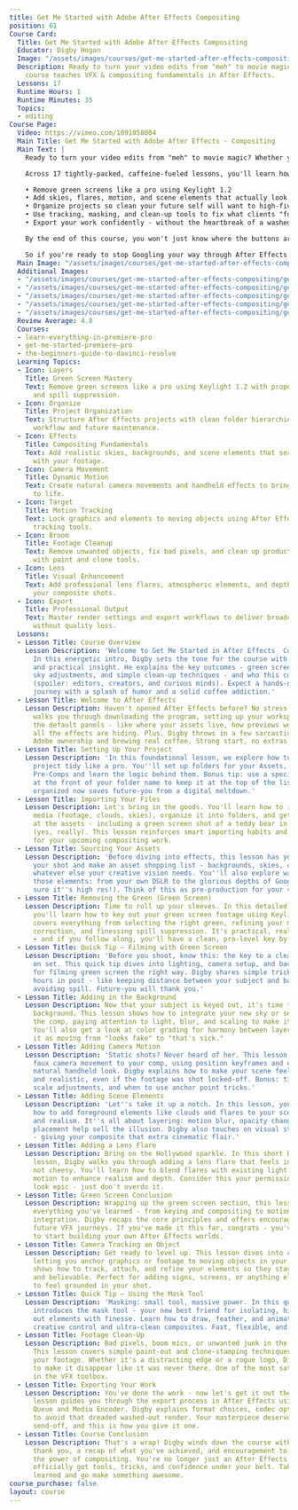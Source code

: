 ```yaml
---
title: Get Me Started with Adobe After Effects Compositing
position: 61
Course Card:
  Title: Get Me Started with Adobe After Effects Compositing
  Educator: Digby Hogan
  Image: "/assets/images/courses/get-me-started-after-effects-compositing/get-me-started-after-effects-compositing.jpg"
  Description: Ready to turn your video edits from "meh" to movie magic? This fast-track
    course teaches VFX & compositing fundamentals in After Effects.
  Lessons: 17
  Runtime Hours: 1
  Runtime Minutes: 35
  Topics:
  - editing
Course Page:
  Video: https://vimeo.com/1091058004
  Main Title: Get Me Started with Adobe After Effects - Compositing
  Main Text: |
    Ready to turn your video edits from "meh" to movie magic? Whether you're a curious beginner, a seasoned editor looking to level up, or someone who just wants to finally understand what the hell a "pre-comp" is - this course is your fast-track into the world of VFX & compositing inside Adobe After Effects.

    Across 17 tightly-packed, caffeine-fueled lessons, you'll learn how to:

    • Remove green screens like a pro using Keylight 1.2
    • Add skies, flares, motion, and scene elements that actually look real
    • Organize projects so clean your future self will want to high-five you
    • Use tracking, masking, and clean-up tools to fix what clients "forgot to mention"
    • Export your work confidently - without the heartbreak of a washed-out render

    By the end of this course, you won't just know where the buttons are, you'll have built real industry-standard compositing shots from scratch. The entire series is practical, fast-paced, and designed to build your confidence without overwhelming you.

    So if you're ready to stop Googling your way through After Effects and start creating work you're proud to show off, this is your launchpad. See you in the classroom!
  Main Image: "/assets/images/courses/get-me-started-after-effects-compositing/get-me-started-after-effects-compositing-1.jpg"
  Additional Images:
  - "/assets/images/courses/get-me-started-after-effects-compositing/get-me-started-after-effects-compositing-2.jpg"
  - "/assets/images/courses/get-me-started-after-effects-compositing/get-me-started-after-effects-compositing-3.jpg"
  - "/assets/images/courses/get-me-started-after-effects-compositing/get-me-started-after-effects-compositing-4.jpg"
  - "/assets/images/courses/get-me-started-after-effects-compositing/get-me-started-after-effects-compositing-5.jpg"
  - "/assets/images/courses/get-me-started-after-effects-compositing/get-me-started-after-effects-compositing-6.jpg"
  Review Average: 4.8
  Courses:
  - learn-everything-in-premiere-pro
  - get-me-started-premiere-pro
  - the-beginners-guide-to-davinci-resolve
  Learning Topics:
  - Icon: Layers
    Title: Green Screen Mastery
    Text: Remove green screens like a pro using Keylight 1.2 with proper matte refinement
      and spill suppression.
  - Icon: Organize
    Title: Project Organization
    Text: Structure After Effects projects with clean folder hierarchies for efficient
      workflow and future maintenance.
  - Icon: Effects
    Title: Compositing Fundamentals
    Text: Add realistic skies, backgrounds, and scene elements that seamlessly integrate
      with your footage.
  - Icon: Camera Movement
    Title: Dynamic Motion
    Text: Create natural camera movements and handheld effects to bring static shots
      to life.
  - Icon: Target
    Title: Motion Tracking
    Text: Lock graphics and elements to moving objects using After Effects' powerful
      tracking tools.
  - Icon: Broom
    Title: Footage Cleanup
    Text: Remove unwanted objects, fix bad pixels, and clean up production issues
      with paint and clone tools.
  - Icon: Lens
    Title: Visual Enhancement
    Text: Add professional lens flares, atmospheric elements, and depth to elevate
      your composite shots.
  - Icon: Export
    Title: Professional Output
    Text: Master render settings and export workflows to deliver broadcast-ready content
      without quality loss.
  Lessons:
  - Lesson Title: Course Overview
    Lesson Description: 'Welcome to Get Me Started in After Effects  Compositing!
      In this energetic intro, Digby sets the tone for the course with a mix of charm
      and practical insight. He explains the key outcomes - green screen replacement,
      sky adjustments, and simple clean-up techniques - and who this course is for
      (spoiler: editors, creators, and curious minds). Expect a hands-on, beginner-friendly
      journey with a splash of humor and a solid coffee addiction.'
  - Lesson Title: Welcome to After Effects
    Lesson Description: Haven't opened After Effects before? No stress. This lesson
      walks you through downloading the program, setting up your workspace, and understanding
      the default panels - like where your assets live, how previews work, and where
      all the effects are hiding. Plus, Digby throws in a few sarcastic zingers about
      Adobe ownership and brewing real coffee. Strong start, no extras needed.
  - Lesson Title: Setting Up Your Project
    Lesson Description: 'In this foundational lesson, we explore how to keep your
      project tidy like a pro. You''ll set up folders for your Assets, Master Comps,
      Pre-Comps and learn the logic behind them. Bonus tip: use a special character
      at the front of your folder name to keep it at the top of the list. Staying
      organized now saves future-you from a digital meltdown.'
  - Lesson Title: Importing Your Files
    Lesson Description: Let's bring in the goods. You'll learn how to import your
      media (footage, clouds, skies), organize it into folders, and get a sneak peek
      at the assets - including a green screen shot of a teddy bear in a helicopter
      (yes, really). This lesson reinforces smart importing habits and sets up everything
      for your upcoming compositing work.
  - Lesson Title: Sourcing Your Assets
    Lesson Description: 'Before diving into effects, this lesson has you break down
      your shot and make an asset shopping list - backgrounds, skies, clouds, and
      whatever else your creative vision needs. You''ll also explore ways to source
      those elements: from your own DSLR to the glorious depths of Google (just make
      sure it''s high res!). Think of this as pre-production for your visual magic.'
  - Lesson Title: Removing the Green (Green Screen)
    Lesson Description: Time to roll up your sleeves. In this detailed walkthrough,
      you'll learn how to key out your green screen footage using Keylight 1.2. Digby
      covers everything from selecting the right green, refining your matte, color
      correction, and finessing spill suppression. It's practical, real-world stuff
      - and if you follow along, you'll have a clean, pro-level key by the end.
  - Lesson Title: Quick Tip – Filming with Green Screen
    Lesson Description: 'Before you shoot, know this: the key to a clean key starts
      on set. This quick tip dives into lighting, camera setup, and background separation
      for filming green screen the right way. Digby shares simple tricks to save you
      hours in post - like keeping distance between your subject and backdrop, and
      avoiding spill. Future-you will thank you.'
  - Lesson Title: Adding in the Background
    Lesson Description: Now that your subject is keyed out, it's time to drop in the
      background. This lesson shows how to integrate your new sky or setting into
      the comp, paying attention to light, blur, and scaling to make it believable.
      You'll also get a look at color grading for harmony between layers. Think of
      it as moving from "looks fake" to "that's sick."
  - Lesson Title: Adding Camera Motion
    Lesson Description: 'Static shots? Never heard of her. This lesson introduces
      faux camera movement to your comp, using position keyframes and easing for a
      natural handheld look. Digby explains how to make your scene feel more dynamic
      and realistic, even if the footage was shot locked-off. Bonus: tips on timing,
      scale adjustments, and when to use anchor point tricks.'
  - Lesson Title: Adding Scene Elements
    Lesson Description: 'Let''s take it up a notch. In this lesson, you''ll learn
      how to add foreground elements like clouds and flares to your scene for depth
      and realism. It''s all about layering: motion blur, opacity changes, and thoughtful
      placement help sell the illusion. Digby also touches on visual storytelling
      - giving your composite that extra cinematic flair.'
  - Lesson Title: Adding a Lens Flare
    Lesson Description: Bring on the Hollywood sparkle. In this short but satisfying
      lesson, Digby walks you through adding a lens flare that feels intentional,
      not cheesy. You'll learn how to blend flares with existing light sources and
      motion to enhance realism and depth. Consider this your permission to make things
      look epic - just don't overdo it.
  - Lesson Title: Green Screen Conclusion
    Lesson Description: Wrapping up the green screen section, this lesson ties together
      everything you've learned - from keying and compositing to motion and environmental
      integration. Digby recaps the core principles and offers encouragement for your
      future VFX journeys. If you've made it this far, congrats - you've got the chops
      to start building your own After Effects worlds.
  - Lesson Title: Camera Tracking an Object
    Lesson Description: Get ready to level up. This lesson dives into camera tracking,
      letting you anchor graphics or footage to moving objects in your scene. Digby
      shows how to track, attach, and refine your elements so they stay locked-in
      and believable. Perfect for adding signs, screens, or anything else you want
      to feel grounded in your shot.
  - Lesson Title: Quick Tip – Using the Mask Tool
    Lesson Description: 'Masking: small tool, massive power. In this quick tip, Digby
      introduces the mask tool - your new best friend for isolating, hiding, or cutting
      out elements with finesse. Learn how to draw, feather, and animate masks for
      creative control and ultra-clean composites. Fast, flexible, and fun.'
  - Lesson Title: Footage Clean-Up
    Lesson Description: Bad pixels, boom mics, or unwanted junk in the frame? No problem.
      This lesson covers simple paint-out and clone-stamping techniques to tidy up
      your footage. Whether it's a distracting edge or a rogue logo, Digby shows how
      to make it disappear like it was never there. One of the most satisfying fixes
      in the VFX toolbox.
  - Lesson Title: Exporting Your Work
    Lesson Description: You've done the work - now let's get it out the door. This
      lesson guides you through the export process in After Effects using the Render
      Queue and Media Encoder. Digby explains format choices, codec options, and how
      to avoid that dreaded washed-out render. Your masterpiece deserves a proper
      send-off, and this is how you give it one.
  - Lesson Title: Course Conclusion
    Lesson Description: That's a wrap! Digby winds down the course with a heartfelt
      thank you, a recap of what you've achieved, and encouragement to keep exploring
      the power of compositing. You're no longer just an After Effects dabbler - you've
      officially got tools, tricks, and confidence under your belt. Take what you've
      learned and go make something awesome.
course_purchase: false
layout: course
---
```



